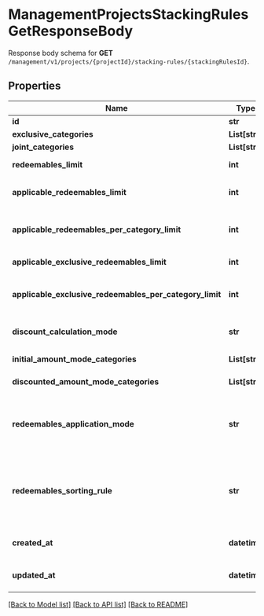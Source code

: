 # ManagementProjectsStackingRulesGetResponseBody

Response body schema for **GET** `/management/v1/projects/{projectId}/stacking-rules/{stackingRulesId}`.

## Properties

Name | Type | Description | Notes
------------ | ------------- | ------------- | -------------
**id** | **str** | The unique identifier of the stacking rules. | [optional] 
**exclusive_categories** | **List[str]** | Lists the IDs of the categories that are exclusive. | [optional] 
**joint_categories** | **List[str]** | Lists the IDs of the categories that are joint. | [optional] 
**redeemables_limit** | **int** | Defines how many redeemables can be sent to Voucherify for validation at the same time. | [optional] 
**applicable_redeemables_limit** | **int** | Defines how many redeemables can be applied at the same time. The number must be less than or equal to &#x60;\&quot;redeemables_limit\&quot;&#x60;. | [optional] 
**applicable_redeemables_per_category_limit** | **int** | Defines how many redeemables with the same category can be applied at the same time. The number must be less than or equal to &#x60;\&quot;applicable_redeemables_limit\&quot;&#x60;. | [optional] 
**applicable_exclusive_redeemables_limit** | **int** | Defines how many redeemables with an assigned exclusive category can be applied at the same time. | [optional] 
**applicable_exclusive_redeemables_per_category_limit** | **int** | Defines how many exclusive redeemables with the same category can be applied at the same time. The number must be less than or equal to &#x60;\&quot;applicable_exclusive_redeemables_limit\&quot;&#x60;. | [optional] 
**discount_calculation_mode** | **str** | Defines if the discounts are applied by taking into account the initial order amount or the discounted order amount. | [optional] 
**initial_amount_mode_categories** | **List[str]** | Lists the IDs of the categories that apply a discount based on the initial amount. | [optional] 
**discounted_amount_mode_categories** | **List[str]** | Lists the IDs of the categories that apply a discount based on the discounted amount. | [optional] 
**redeemables_application_mode** | **str** | Defines the application mode for redeemables. &#x60;\&quot;ALL\&quot;&#x60; means that all redeemables must be validated for the redemption to be successful. &#x60;\&quot;PARTIAL\&quot;&#x60; means that only those redeemables that can be validated will be redeemed. The redeemables that fail validaton will be skipped. | [optional] 
**redeemables_sorting_rule** | **str** | Defines the sorting rule for redeemables. &#x60;\&quot;CATEGORY_HIERARCHY\&quot;&#x60; means that redeemables are applied with the order established by the hierarchy of the categories. &#x60;\&quot;REQUESTED_ORDER\&quot;&#x60; means that redeemables are applied with the order established in the request. | [optional] 
**created_at** | **datetime** | Timestamp representing the date and time when the stacking rules were created. The value for this parameter is shown in the ISO 8601 format. | [optional] 
**updated_at** | **datetime** | Timestamp representing the date and time when the stacking rules were updated. The value for this parameter is shown in the ISO 8601 format. | [optional] 

[[Back to Model list]](../README.md#documentation-for-models) [[Back to API list]](../README.md#documentation-for-api-endpoints) [[Back to README]](../README.md)


